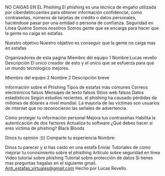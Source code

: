 NO CAIGAS EN EL Phishing
El phishing es una técnica de engaño utilizada por ciberdelincuentes para obtener información confidencial, como contraseñas, números de tarjetas de crédito o datos personales, haciéndose pasar por una entidad o persona de confianza.
Seguridad en Línea
Quiéne Somos nosotros
Somos gente que se encarga para hacer que la gente no caiga en estafas.

Nuestro objetivo
Nuestro objetivo es conseguir que la gente no caiga mas en estafas

Organizadores de esta pagina
Miembro del equipo 1
Nombre:Lucas revello
Descripción El unico creador de esto y el unico que se esfuerza para que un mundo tecnologico mejores.

Miembro del equipo 2
Nombre 2
Descripción breve

Información sobre el Phishing
Tipos de estafas más comunes
Correos electrónicos falsos
Mensajes de texto falsos
Sitios web falsos
Datos estadísticos
Según estudios recientes, el phishing ha causado pérdidas de millones de dólares a nivel mundial. La mayoría de las víctimas son usuarios de internet que no reconocieron las señales de advertencia.

Cómo proteger tu información personal
Mejora tus contraseñas
Habilita la autenticación de dos factores
Actualiza tu software
¿Qué debes hacer si eres víctima de phishing?
Black Bloods

Dinos tu opinion :)))
Comparte tu experiencia
Nombre:

Dinos tu parecer y si has caido en una estafa
Enviar
Tutoriales de como mejorar tu conosimiento sobre el phisihing
Artículo sobre seguridad en línea
Video tutorial sobre phishing
Tutorial sobre protección de datos
Si tienes mas preguntas hagalas en el siguiente gmail.
Anti_estafas_virtuales@gmail.com
Hecho por Lucas Revello.
